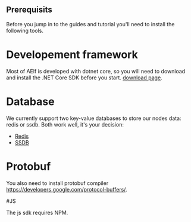 
## Prerequisits 

Before you jump in to the guides and tutorial you'll need to install the following tools.

# Developement framework

Most of AElf is developed with dotnet core, so you will need to download and install the .NET Core SDK before you start.
[download page](https://dotnet.microsoft.com/download).

# Database

We currently support two key-value databases to store our nodes data: redis or ssdb. Both work well, it's your decision:
- [Redis](https://redis.io/)
- [SSDB](http://ssdb.io/?lang=en) 

# Protobuf

You also need to install protobuf compiler https://developers.google.com/protocol-buffers/.

#JS 

The js sdk requires NPM.